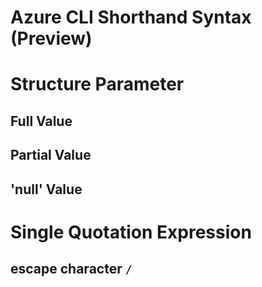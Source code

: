Azure CLI Shorthand Syntax (Preview)
======

# Structure Parameter

## Full Value

## Partial Value

## 'null' Value

# Single Quotation Expression

## escape character `/`
